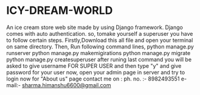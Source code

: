 # ICY-DREAM-WORLD
An ice cream store web site made by using Django framework.
Django comes with auto authentication.
so, tomake yourself a superuser you have to follow certain steps.
Firstly,Download this all file and open your terminal on same directory.
Then, Run following command lines,
python manage.py runserver
python manage.py makemigirations
python manage.py migrate
python manage.py createsuperuser
after runing last command you will be asked to give username FOR SUPER USER
and then type "y"
and give password for your user
now, open your admin page in server and try to login now
for "About us" page contact me on :
ph. no. :- 8982493551
e-mail:- sharma.himanshu6600@gmail.com
